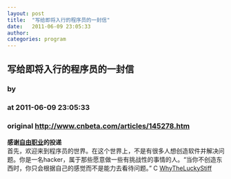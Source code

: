 ```yaml
---
layout: post
title:  "写给即将入行的程序员的一封信"
date:   2011-06-09 23:05:33
author: 
categories: program
---
```


## 写给即将入行的程序员的一封信
### by 
### at 2011-06-09 23:05:33
### original <http://www.cnbeta.com/articles/145278.htm>

<b>感谢<a rel="nofollow" href="http://www.vastwork.com/zh">自由职业</a>的投递</b><br>
首先，欢迎来到程序员的世界。在这个世界上，不是有很多人想创造软件并解决问题。你是一名hacker，属于那些愿意做一些有挑战性的事情的人。“当你不创造东西时，你只会根据自己的感觉而不是能力去看待问题。” C <a rel="nofollow" href="http://en.wikipedia.org/wiki/Why_the_lucky_stiff">WhyTheLuckyStiff</a>